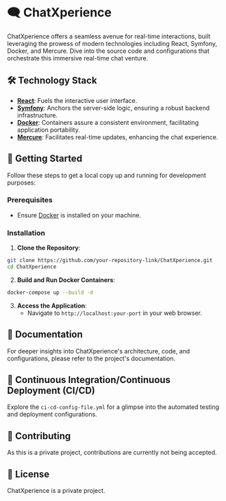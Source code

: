 # 🗨️ ChatXperience

ChatXperience offers a seamless avenue for real-time interactions, built leveraging the prowess of modern technologies including React, Symfony, Docker, and Mercure. Dive into the source code and configurations that orchestrate this immersive real-time chat venture.

## 🛠️ Technology Stack

- **[React](https://reactjs.org/)**: Fuels the interactive user interface.
- **[Symfony](https://symfony.com/)**: Anchors the server-side logic, ensuring a robust backend infrastructure.
- **[Docker](https://www.docker.com/)**: Containers assure a consistent environment, facilitating application portability.
- **[Mercure](https://mercure.rocks/)**: Facilitates real-time updates, enhancing the chat experience.

## 🚀 Getting Started

Follow these steps to get a local copy up and running for development purposes:

### Prerequisites

- Ensure [Docker](https://docs.docker.com/get-docker/) is installed on your machine.

### Installation

1. **Clone the Repository**:
```bash
git clone https://github.com/your-repository-link/ChatXperience.git
cd ChatXperience
```

2. **Build and Run Docker Containers**:
```bash
docker-compose up --build -d
```

3. **Access the Application**:
   - Navigate to `http://localhost:your-port` in your web browser.

## 📖 Documentation

For deeper insights into ChatXperience's architecture, code, and configurations, please refer to the project's documentation.

## 🔄 Continuous Integration/Continuous Deployment (CI/CD)

Explore the `ci-cd-config-file.yml` for a glimpse into the automated testing and deployment configurations.

## 🙌 Contributing

As this is a private project, contributions are currently not being accepted.

## 📃 License

ChatXperience is a private project.